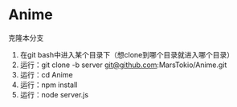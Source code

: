 # Anime
克隆本分支
1.	在git bash中进入某个目录下（想clone到哪个目录就进入哪个目录）
2.	运行：git clone -b server git@github.com:MarsTokio/Anime.git
3.  运行：cd Anime
4.	运行：npm install
5.	运行：node server.js

